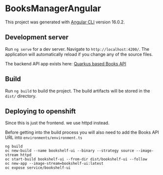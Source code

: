 # BooksManagerAngular

This project was generated with [Angular CLI](https://github.com/angular/angular-cli) version 16.0.2.

## Development server

Run `ng serve` for a dev server. Navigate to `http://localhost:4200/`. The application will automatically reload if you change any of the source files.

The backend API app exists here: [Quarkus based Books API](https://github.com/sshaaf/bookshelf-ui-quarkus)

## Build

Run `ng build` to build the project. The build artifacts will be stored in the `dist/` directory.


## Deploying to openshift

Since this is just the frontend. we use httpd instead.  

Before getting into the build process you will also need to add the Books API URL into `environments/environment.ts`

```
ng build
oc new-build --name bookshelf-ui --binary --strategy source --image-stream httpd
oc start-build bookshelf-ui --from-dir dist/bookshelf-ui --follow
oc new-app --image-stream=bookshelf-ui:latest
oc expose service/bookshelf-ui
```
